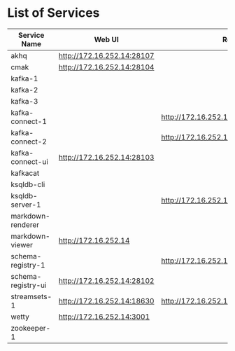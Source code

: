 # List of Services

| Service Name | Web UI | Rest API |
|-------------- |------|------------
| akhq|<http://172.16.252.14:28107>
| cmak|<http://172.16.252.14:28104>
| kafka-1|
| kafka-2|
| kafka-3|
| kafka-connect-1|| <http://172.16.252.14:8083>
| kafka-connect-2|| <http://172.16.252.14:8084>
| kafka-connect-ui|<http://172.16.252.14:28103>
| kafkacat|
| ksqldb-cli|
| ksqldb-server-1|| <http://172.16.252.14:8088>
| markdown-renderer|
| markdown-viewer|<http://172.16.252.14>
| schema-registry-1|| <http://172.16.252.14:8081>
| schema-registry-ui|<http://172.16.252.14:28102>
| streamsets-1|<http://172.16.252.14:18630>| <http://172.16.252.14:18630/collector/restapi>
| wetty|<http://172.16.252.14:3001>
| zookeeper-1|
